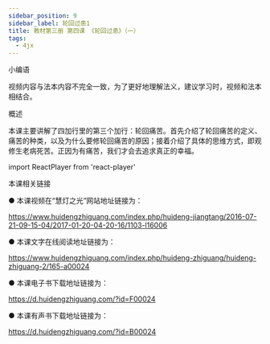 ```yaml
---
sidebar_position: 9
sidebar_label: 轮回过患1
title: 教材第三册 第四课 《轮回过患》（一）
tags:
  - 4jx
---
```

  小编语 


视频内容与法本内容不完全一致，为了更好地理解法义，建议学习时，视频和法本相结合。


概述


本课主要讲解了四加行里的第三个加行：轮回痛苦。首先介绍了轮回痛苦的定义、痛苦的种类，以及为什么要修轮回痛苦的原因；接着介绍了具体的思维方式，即观修生老病死苦。正因为有痛苦，我们才会去追求真正的幸福。



import ReactPlayer from 'react-player'

<ReactPlayer id='hdvplayer' light='/img/lamp-hope.png' controls url='http://huidengchanxiu.net/jmy/%e6%85%a7%e7%81%af%e7%a6%85%e4%bf%ae%e8%af%be/%e6%85%a7%e7%81%af%e7%a6%85%e4%bf%ae%e8%af%be%e7%ac%ac%e4%b8%89%e5%86%8c/04-1%20%e6%85%a7%e7%81%af%e7%a6%85%e4%bf%ae%e8%af%be9%20%e8%bd%ae%e5%9b%9e%e7%97%9b%e8%8b%a61.mp4' />




 本课相关链接 

●  本课视频在“慧灯之光”网站地址链接为：

https://www.huidengzhiguang.com/index.php/huideng-jiangtang/2016-07-21-09-15-04/2017-01-20-04-20-16/1103-l16006



●  本课文字在线阅读地址链接为：

https://www.huidengzhiguang.com/index.php/huideng-zhiguang/huideng-zhiguang-2/165-a00024



●  本课电子书下载地址链接为：

https://d.huidengzhiguang.com/?id=F00024



●  本课有声书下载地址链接为：

https://d.huidengzhiguang.com/?id=B00024